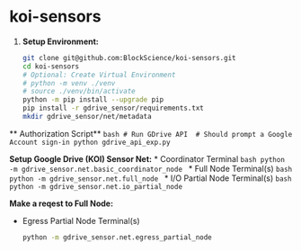 # koi-sensors


1. **Setup Environment:**
    ```bash
    git clone git@github.com:BlockScience/koi-sensors.git
    cd koi-sensors
    # Optional: Create Virtual Environment
    # python -m venv ./venv
    # source ./venv/bin/activate
    python -m pip install --upgrade pip
    pip install -r gdrive_sensor/requirements.txt
    mkdir gdrive_sensor/net/metadata
    ```

** Authorization Script**
    ```bash
    # Run GDrive API 
    # Should prompt a Google Account sign-in
    python gdrive_api_exp.py
    ```

 **Setup Google Drive (KOI) Sensor Net:**
    * Coordinator Terminal
    ```bash
    python -m gdrive_sensor.net.basic_coordinator_node
    ```
    * Full Node Terminal(s)
    ```bash
    python -m gdrive_sensor.net.full_node
    ```
    * I/O Partial Node Terminal(s)
    ```bash
    python -m gdrive_sensor.net.io_partial_node
    ```
    

 **Make a reqest to Full Node:**
 * Egress Partial Node Terminal(s)
    ```bash
    python -m gdrive_sensor.net.egress_partial_node
    ```